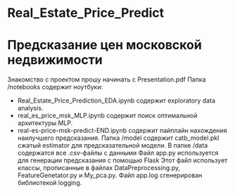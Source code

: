 # Real_Estate_Price_Predict
# Предсказание цен московской недвижимости

Знакомство с проектом прошу начинать с Presentation.pdf
Папка /notebooks содержит ноутбуки:
   - Real_Estate_Price_Prediction_EDA.ipynb содержит exploratory data analysis.
   - real_es_price_msk_MLP.ipynb содержит поиск оптимальной архитектуры MLP.
   - real-es-price-msk-predict-END.ipynb содержит пайплайн нахождения наилучшего предсказания.
Папка /model содержит catb_model.pkl сжатый estimator для предсказательной модели.
В папке /data содержатся все .csv-файлы с данными
Файл app.py используется для генерации предсказания с помощью Flask
Этот файл использует классы, прописанные в файлах DataPreprocessing.py, 
FeatureGenetator.py и My_pca.py.
Файл app.log сгенерирован библиотекой logging.

